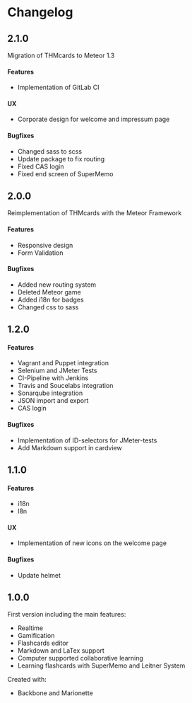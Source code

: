 # Changelog

## 2.1.0

Migration of THMcards to Meteor 1.3

#### Features
* Implementation of GitLab CI

#### UX
* Corporate design for welcome and impressum page 

#### Bugfixes
* Changed sass to scss
* Update package to fix routing
* Fixed CAS login
* Fixed end screen of SuperMemo 

## 2.0.0

Reimplementation of THMcards with the Meteor Framework

#### Features
* Responsive design 
* Form Validation 

#### Bugfixes
* Added new routing system
* Deleted Meteor game
* Added i18n for badges
* Changed css to sass

## 1.2.0

#### Features
* Vagrant and Puppet integration
* Selenium and JMeter Tests
* CI-Pipeline with Jenkins
* Travis and Soucelabs integration
* Sonarqube integration
* JSON import and export
* CAS login

#### Bugfixes
* Implementation of ID-selectors for JMeter-tests
* Add Markdown support in cardview

## 1.1.0

#### Features
* i18n
* l8n

#### UX
* Implementation of new icons on the welcome page

#### Bugfixes
* Update helmet

## 1.0.0

First version including the main features:

* Realtime
* Gamification
* Flashcards editor
* Markdown and LaTex support
* Computer supported collaborative learning
* Learning flashcards with SuperMemo and Leitner System

Created with:

* Backbone and Marionette